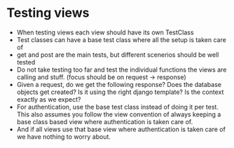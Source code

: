 # Testing views

- When testing views each view should have its own TestClass
- Test classes can have a base test class where all the setup is taken care of
- get and post are the main tests, but different scenerios should be well tested
- Do not take testing too far and test the individual functions the views are calling and stuff. (focus should be on request -> response)
- Given a request, do we get the following response? Does the database objects get created? Is it using the right django template? Is the context exactly as we expect?
- For authentication, use the base test class instead of doing it per test. This also assumes you follow the view convention of always keeping a base class based view where authentication is taken care of.
- And if all views use that base view where authentication is taken care of we have nothing to worry about.